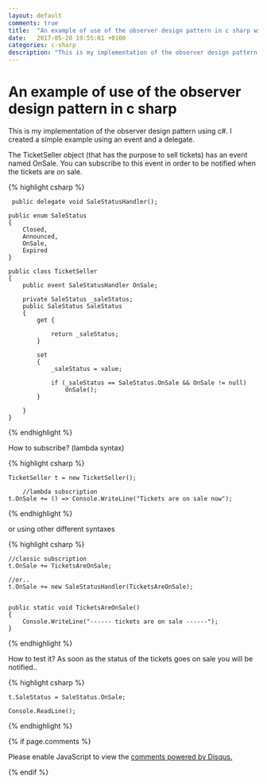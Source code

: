```yaml
---
layout: default
comments: true
title:  "An example of use of the observer design pattern in c sharp with events and delegates"
date:   2017-05-20 19:55:01 +0100
categories: c-sharp
description: "This is my implementation of the observer design pattern using c#"
---
```

# [](#header-1)An example of use of the observer design pattern in c sharp

This is my implementation of the observer design pattern using c#. I created a simple example using an event and a delegate. 

The TicketSeller object (that has the purpose to sell tickets) has an event named OnSale. You can subscribe to this event in order to be notified when the tickets are on sale. 

{% highlight csharp %}

     public delegate void SaleStatusHandler();

    public enum SaleStatus
    {
        Closed,
        Announced,
        OnSale,
        Expired
    }

    public class TicketSeller
    {
        public event SaleStatusHandler OnSale;

        private SaleStatus _saleStatus;
        public SaleStatus SaleStatus
        {
            get {

                return _saleStatus;
            }

            set
            {
                _saleStatus = value;

                if (_saleStatus == SaleStatus.OnSale && OnSale != null)
                    OnSale();
            }

        }
    }

{% endhighlight %}


How to subscribe? (lambda syntax)

{% highlight csharp %}

	TicketSeller t = new TicketSeller();

        //lambda subscription
    t.OnSale += () => Console.WriteLine("Tickets are on sale now");

{% endhighlight %}


or using other different syntaxes

{% highlight csharp %}

    //classic subscription
    t.OnSale += TicketsAreOnSale;

    //or..
    t.OnSale += new SaleStatusHandler(TicketsAreOnSale);
			
			
	public static void TicketsAreOnSale()
	{
		Console.WriteLine("------ tickets are on sale ------");
	}

{% endhighlight %}


How to test it? As soon as the status of the tickets goes on sale you will be notified..

{% highlight csharp %}

	t.SaleStatus = SaleStatus.OnSale;
	
	Console.ReadLine();
			
{% endhighlight %}


{% if page.comments %}

<div id="disqus_thread"></div>
<script>

/**
*  RECOMMENDED CONFIGURATION VARIABLES: EDIT AND UNCOMMENT THE SECTION BELOW TO INSERT DYNAMIC VALUES FROM YOUR PLATFORM OR CMS.
*  LEARN WHY DEFINING THESE VARIABLES IS IMPORTANT: https://disqus.com/admin/universalcode/#configuration-variables*/

var disqus_config = function () {
this.page.url = 'https://maciti.github.io/c-sharp/2017/05/20/observer-design-pattern-c-sharp.html';  // Replace PAGE_URL with your page's canonical URL variable
this.page.identifier = '2017-05-20-observer-design-pattern-c-sharp'; // Replace PAGE_IDENTIFIER with your page's unique identifier variable
};

(function() { // DON'T EDIT BELOW THIS LINE
var d = document, s = d.createElement('script');
s.src = 'https://maciti-github-io.disqus.com/embed.js';
s.setAttribute('data-timestamp', +new Date());
(d.head || d.body).appendChild(s);
})();
</script>
<noscript>Please enable JavaScript to view the <a href="https://disqus.com/?ref_noscript">comments powered by Disqus.</a></noscript>
  
{% endif %}
